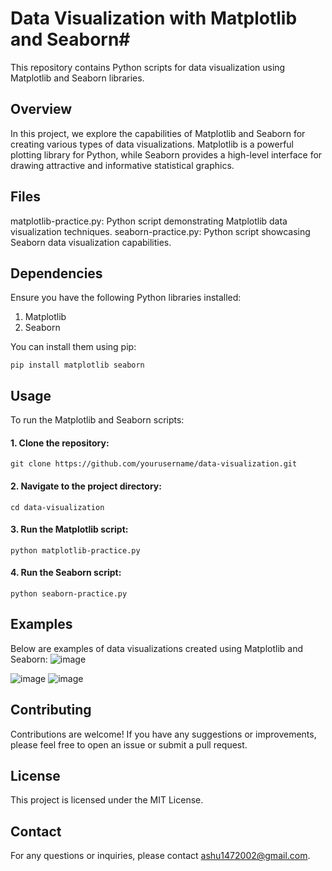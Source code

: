# Data Visualization with Matplotlib and Seaborn#
This repository contains Python scripts for data visualization using Matplotlib and Seaborn libraries.

## Overview

In this project, we explore the capabilities of Matplotlib and Seaborn for creating various types of data visualizations. Matplotlib is a powerful plotting library for Python, while Seaborn provides a high-level interface for drawing attractive and informative statistical graphics.

## Files

matplotlib-practice.py: Python script demonstrating Matplotlib data visualization techniques.
seaborn-practice.py: Python script showcasing Seaborn data visualization capabilities.

## Dependencies

Ensure you have the following Python libraries installed:
1. Matplotlib
2. Seaborn
   
You can install them using pip:

`pip install matplotlib seaborn`

## Usage

To run the Matplotlib and Seaborn scripts:

#### 1. Clone the repository:
   
   `git clone https://github.com/yourusername/data-visualization.git`
   
#### 2. Navigate to the project directory:
   
   ``cd data-visualization``

#### 3. Run the Matplotlib script:
   
   `python matplotlib-practice.py`

#### 4. Run the Seaborn script:
   
   `python seaborn-practice.py`


## Examples

Below are examples of data visualizations created using Matplotlib and Seaborn:
![image](https://github.com/Ashu1472002/Python-Libraries/assets/71172888/89ccfad2-6509-4422-a4db-37825cb2129a)

![image](https://github.com/Ashu1472002/Python-Libraries/assets/71172888/1a9d86b2-004f-49ab-8b76-0883ea0094bb)
![image](https://github.com/Ashu1472002/Python-Libraries/assets/71172888/4a689585-f2a3-4990-94e1-9c35a3a114a7)






## Contributing

Contributions are welcome! If you have any suggestions or improvements, please feel free to open an issue or submit a pull request.

## License

This project is licensed under the MIT License.

## Contact

For any questions or inquiries, please contact ashu1472002@gmail.com.

   

  

